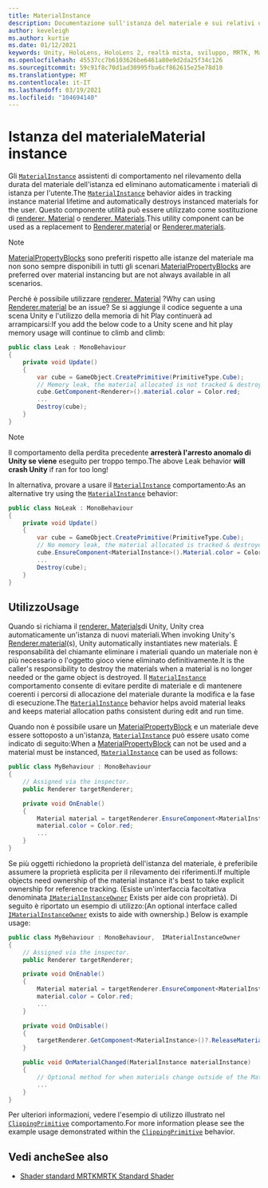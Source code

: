 ```yaml
---
title: MaterialInstance
description: Documentazione sull'istanza del materiale e sui relativi usi in MRTK
author: keveleigh
ms.author: kurtie
ms.date: 01/12/2021
keywords: Unity, HoloLens, HoloLens 2, realtà mista, sviluppo, MRTK, MaterialInstance,
ms.openlocfilehash: 45537cc7b6103626be6461a80e9d2da25f34c126
ms.sourcegitcommit: 59c91f8c70d1ad30995fba6cf862615e25e78d10
ms.translationtype: MT
ms.contentlocale: it-IT
ms.lasthandoff: 03/19/2021
ms.locfileid: "104694140"
---
```

# <a name="material-instance"></a><span data-ttu-id="2f6c8-104">Istanza del materiale</span><span class="sxs-lookup"><span data-stu-id="2f6c8-104">Material instance</span></span>

<span data-ttu-id="2f6c8-105">Gli [`MaterialInstance`](xref:Microsoft.MixedReality.Toolkit.Rendering.MaterialInstance) assistenti di comportamento nel rilevamento della durata del materiale dell'istanza ed eliminano automaticamente i materiali di istanza per l'utente.</span><span class="sxs-lookup"><span data-stu-id="2f6c8-105">The [`MaterialInstance`](xref:Microsoft.MixedReality.Toolkit.Rendering.MaterialInstance) behavior aides in tracking instance material lifetime and automatically destroys instanced materials for the user.</span></span> <span data-ttu-id="2f6c8-106">Questo componente utilità può essere utilizzato come sostituzione di [renderer. Material](https://docs.unity3d.com/ScriptReference/Renderer-material.html) o [renderer. Materials](https://docs.unity3d.com/ScriptReference/Renderer-materials.html).</span><span class="sxs-lookup"><span data-stu-id="2f6c8-106">This utility component can be used as a replacement to [Renderer.material](https://docs.unity3d.com/ScriptReference/Renderer-material.html) or [Renderer.materials](https://docs.unity3d.com/ScriptReference/Renderer-materials.html).</span></span>

> [!NOTE]
> <span data-ttu-id="2f6c8-107">[MaterialPropertyBlocks](https://docs.unity3d.com/ScriptReference/MaterialPropertyBlock.html) sono preferiti rispetto alle istanze del materiale ma non sono sempre disponibili in tutti gli scenari.</span><span class="sxs-lookup"><span data-stu-id="2f6c8-107">[MaterialPropertyBlocks](https://docs.unity3d.com/ScriptReference/MaterialPropertyBlock.html) are preferred over material instancing but are not always available  in all scenarios.</span></span>

<span data-ttu-id="2f6c8-108">Perché è possibile utilizzare [renderer. Material](https://docs.unity3d.com/ScriptReference/Renderer-material.html) ?</span><span class="sxs-lookup"><span data-stu-id="2f6c8-108">Why can using [Renderer.material](https://docs.unity3d.com/ScriptReference/Renderer-material.html) be an issue?</span></span> <span data-ttu-id="2f6c8-109">Se si aggiunge il codice seguente a una scena Unity e l'utilizzo della memoria di hit Play continuerà ad arrampicarsi:</span><span class="sxs-lookup"><span data-stu-id="2f6c8-109">If you add the below code to a Unity scene and hit play memory usage will continue to climb and climb:</span></span>

```c#
public class Leak : MonoBehaviour
{
    private void Update()
    {
        var cube = GameObject.CreatePrimitive(PrimitiveType.Cube);
        // Memory leak, the material allocated is not tracked & destroyed.
        cube.GetComponent<Renderer>().material.color = Color.red;
        ...
        Destroy(cube);
    }
}
```

> [!NOTE]
> <span data-ttu-id="2f6c8-110">Il comportamento della perdita precedente **arresterà l'arresto anomalo di Unity se viene** eseguito per troppo tempo.</span><span class="sxs-lookup"><span data-stu-id="2f6c8-110">The above Leak behavior **will crash Unity** if ran for too long!</span></span>

<span data-ttu-id="2f6c8-111">In alternativa, provare a usare il [`MaterialInstance`](xref:Microsoft.MixedReality.Toolkit.Rendering.MaterialInstance) comportamento:</span><span class="sxs-lookup"><span data-stu-id="2f6c8-111">As an alternative try using the [`MaterialInstance`](xref:Microsoft.MixedReality.Toolkit.Rendering.MaterialInstance) behavior:</span></span>

```c#
public class NoLeak : MonoBehaviour
{
    private void Update()
    {
        var cube = GameObject.CreatePrimitive(PrimitiveType.Cube);
        // No memory leak, the material allocated is tracked & destroyed by MaterialInstance.
        cube.EnsureComponent<MaterialInstance>().Material.color = Color.red;
        ...
        Destroy(cube);
    }
}
```

## <a name="usage"></a><span data-ttu-id="2f6c8-112">Utilizzo</span><span class="sxs-lookup"><span data-stu-id="2f6c8-112">Usage</span></span>

<span data-ttu-id="2f6c8-113">Quando si richiama il [renderer. Materials](https://docs.unity3d.com/ScriptReference/Renderer-material.html)di Unity, Unity crea automaticamente un'istanza di nuovi materiali.</span><span class="sxs-lookup"><span data-stu-id="2f6c8-113">When invoking Unity's [Renderer.material](https://docs.unity3d.com/ScriptReference/Renderer-material.html)(s), Unity automatically instantiates new materials.</span></span> <span data-ttu-id="2f6c8-114">È responsabilità del chiamante eliminare i materiali quando un materiale non è più necessario o l'oggetto gioco viene eliminato definitivamente.</span><span class="sxs-lookup"><span data-stu-id="2f6c8-114">It is the caller's responsibility to destroy the materials when a material is no longer needed or the game object is destroyed.</span></span> <span data-ttu-id="2f6c8-115">Il [`MaterialInstance`](xref:Microsoft.MixedReality.Toolkit.Rendering.MaterialInstance) comportamento consente di evitare perdite di materiale e di mantenere coerenti i percorsi di allocazione del materiale durante la modifica e la fase di esecuzione.</span><span class="sxs-lookup"><span data-stu-id="2f6c8-115">The [`MaterialInstance`](xref:Microsoft.MixedReality.Toolkit.Rendering.MaterialInstance) behavior helps avoid material leaks and keeps material allocation paths consistent during edit and run time.</span></span>

<span data-ttu-id="2f6c8-116">Quando non è possibile usare un [MaterialPropertyBlock](https://docs.unity3d.com/ScriptReference/MaterialPropertyBlock.html) e un materiale deve essere sottoposto a un'istanza, [`MaterialInstance`](xref:Microsoft.MixedReality.Toolkit.Rendering.MaterialInstance) può essere usato come indicato di seguito:</span><span class="sxs-lookup"><span data-stu-id="2f6c8-116">When a [MaterialPropertyBlock](https://docs.unity3d.com/ScriptReference/MaterialPropertyBlock.html) can not be used and a material must be instanced, [`MaterialInstance`](xref:Microsoft.MixedReality.Toolkit.Rendering.MaterialInstance) can be used as follows:</span></span>

```c#
public class MyBehaviour : MonoBehaviour
{
    // Assigned via the inspector.
    public Renderer targetRenderer;

    private void OnEnable()
    {
        Material material = targetRenderer.EnsureComponent<MaterialInstance>().Material;
        material.color = Color.red;
        ...
    }
}
```

<span data-ttu-id="2f6c8-117">Se più oggetti richiedono la proprietà dell'istanza del materiale, è preferibile assumere la proprietà esplicita per il rilevamento dei riferimenti.</span><span class="sxs-lookup"><span data-stu-id="2f6c8-117">If multiple objects need ownership of the material instance it's best to take explicit ownership for reference tracking.</span></span> <span data-ttu-id="2f6c8-118">(Esiste un'interfaccia facoltativa denominata [`IMaterialInstanceOwner`](xref:Microsoft.MixedReality.Toolkit.Rendering.IMaterialInstanceOwner) Exists per aide con proprietà). Di seguito è riportato un esempio di utilizzo:</span><span class="sxs-lookup"><span data-stu-id="2f6c8-118">(An optional interface called [`IMaterialInstanceOwner`](xref:Microsoft.MixedReality.Toolkit.Rendering.IMaterialInstanceOwner) exists to aide with ownership.) Below is example usage:</span></span>

```c#
public class MyBehaviour : MonoBehaviour,  IMaterialInstanceOwner
{
    // Assigned via the inspector.
    public Renderer targetRenderer;

    private void OnEnable()
    {
        Material material = targetRenderer.EnsureComponent<MaterialInstance>().AcquireMaterial(this);
        material.color = Color.red;
        ...
    }

    private void OnDisable()
    {
        targetRenderer.GetComponent<MaterialInstance>()?.ReleaseMaterial(this)
    }

    public void OnMaterialChanged(MaterialInstance materialInstance)
    {
        // Optional method for when materials change outside of the MaterialInstance.
        ...
    }
}
```

<span data-ttu-id="2f6c8-119">Per ulteriori informazioni, vedere l'esempio di utilizzo illustrato nel [`ClippingPrimitive`](xref:Microsoft.MixedReality.Toolkit.Utilities.ClippingPrimitive) comportamento.</span><span class="sxs-lookup"><span data-stu-id="2f6c8-119">For more information please see the example usage demonstrated within the [`ClippingPrimitive`](xref:Microsoft.MixedReality.Toolkit.Utilities.ClippingPrimitive) behavior.</span></span>

## <a name="see-also"></a><span data-ttu-id="2f6c8-120">Vedi anche</span><span class="sxs-lookup"><span data-stu-id="2f6c8-120">See also</span></span>

* [<span data-ttu-id="2f6c8-121">Shader standard MRTK</span><span class="sxs-lookup"><span data-stu-id="2f6c8-121">MRTK Standard Shader</span></span>](mrtk-standard-shader.md)
